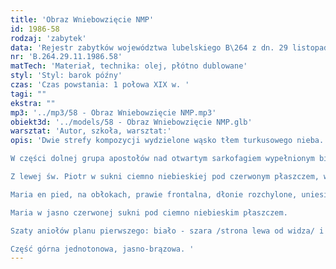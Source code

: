 ```yaml
---
title: 'Obraz Wniebowzięcie NMP'
id: 1986-58
rodzaj: 'zabytek'
data: 'Rejestr zabytków województwa lubelskiego B\264 z dn. 29 listopada 1986 r. '
nr: 'B.264.29.11.1986.58'
matTech: 'Materiał, technika: olej, płótno dublowane'
styl: 'Styl: barok późny'
czas: 'Czas powstania: 1 połowa XIX w. '
tagi: ""
ekstra: ""
mp3: '../mp3/58 - Obraz Wniebowzięcie NMP.mp3'
obiekt3d: '../models/58 - Obraz Wniebowzięcie NMP.glb'
warsztat: 'Autor, szkoła, warsztat:'
opis: 'Dwie strefy kompozycji wydzielone wąsko tłem turkusowego nieba. 

W części dolnej grupa apostołów nad otwartym sarkofagiem wypełnionym biało czerwonymi różami. Pośród apostołów wyróżniają się postacie św. Piotra i Pawła. 

Z lewej św. Piotr w sukni ciemno niebieskiej pod czerwonym płaszczem, w prawej dłoni klucze. Św. Paweł w szacie szmaragdowej pod żółto-brązowym płaszczem, spiętym pod szyją. 

Maria en pied, na obłokach, prawie frontalna, dłonie rozchylone, uniesione. W ujęciu postaci Marii półpostacie aniołów oraz uskrzydlone głowy. 

Maria w jasno czerwonej sukni pod ciemno niebieskim płaszczem. 

Szaty aniołów planu pierwszego: biało - szara /strona lewa od widza/ i żółto - kremowa pod ciemnym oliwkowym płaszczem /strona prawa/. 

Część górna jednotonowa, jasno-brązowa. '
---
```


